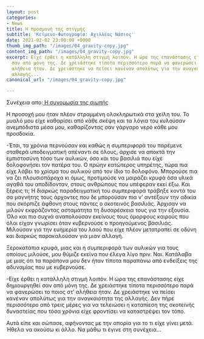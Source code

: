```yaml
---
layout: post
categories:
- News
title: Η προσμονή της στιγμής
subtitle: 'Κείμενο-Φωτογραφία: Αχιλλέας Νάσιος'
date: 2021-02-02 23:00:00 +0000
thumb_img_path: "/images/04_gravity-copy.jpg"
content_img_path: "/images/04_gravity-copy.jpg"
excerpt: Είχε έρθει η κατάλληλη στιγμή λοιπόν. Η ώρα της επανάστασης είχε δημιουργηθεί
  σαν από μόνη της. Δε χρειάστηκε τίποτα περισσότερο παρά να φανερώσει το ποιος στ’
  αλήθεια ήταν. Δε χρειάστηκε να πείσει κανέναν απολύτως για την αναγκαιότητα της
  αλλαγής...
canonical_url: "/images/04_gravity-copy.jpg"

---
```

Συνέχεια απο:<a href="https://hocusphotus.com/posts/anodus-45/" target="blank"> Η συνομωσία της σιωπής</a>


Η προσοχή μου ήταν πλέον στραμμένη ολοκληρωτικά στα χείλη του. Το μυαλό μου είχε καθαρίσει από κάθε σκέψη και τα λόγια του κυλούσαν ανεμπόδιστα μέσα μου, καθαρίζοντας σαν γάργαρο νερό κάθε μου προσδοκία.

\-Έτσι, τα χρόνια περνούσαν και καθώς η συμπεριφορά του παρέμενε σταθερά υποδειγματική απέναντι σε όλους, άρχισε να αποκτά την εμπιστοσύνη τόσο των αυλικών, όσο και του βασιλιά που είχε δολοφονήσει τον πατέρα του. Ο πρώην κατώτερος υπηρέτης, τώρα πια είχε λάβει το χρίσμα του αυλικού από τον ίδιο το δολοφόνο. Μπορούσε πια να ζει πλουσιοπάροχα κι όμως, προτιμούσε να μοιράζει κρυφά όσα υλικά αγαθά του αποδίδονταν, στους ανθρώπους που υπέφεραν εκεί έξω. Και ξέρεις τι; Η διαρκώς παραδειγματική του  συμπεριφορά τράβηξε κοντά του σα μαγνήτης τους άρχοντες που δε μπορούσαν πια ν’ αντέξουν την αδικία που σκόρπιζε άφθονη στους πάντες ο σκοτεινός βασιλιάς. Άρχισαν να μιλούν εκφράζοντας ασταμάτητα τη δυσαρέσκεια τους για την εξουσία. Όλο και πιο συχνά αναπολούσαν εκείνους τους όμορφους καιρούς που όλοι είχαν γνωρίσει όταν κυβερνούσε ο προηγούμενος βασιλιάς. Μιλούσαν για την ευημερία του λαού που είχε πλέον μετατραπεί σε οδύνη και διαρκώς παρακαλούσαν για μιαν αλλαγή.

Ξεροκατάπια κρυφά, μιας και η συμπεριφορά των αυλικών για τους οποίους μιλούσε, μου θύμιζε εκείνα που έλεγα λίγο πριν. Ναι. Κατάλαβα με μιας ότι τα παράπονα μου δεν ήταν τίποτα παραπάνω από ενδείξεις της αδυναμίας που με κυβερνούσε.

\-Είχε έρθει η κατάλληλη στιγμή λοιπόν. Η ώρα της επανάστασης είχε δημιουργηθεί σαν από μόνη της. Δε χρειάστηκε τίποτα περισσότερο παρά να φανερώσει το ποιος στ’ αλήθεια ήταν. Δε χρειάστηκε να πείσει κανέναν απολύτως για την αναγκαιότητα της αλλαγής. Δεν πήρε περισσότερο από τρεις μέρες για να τελειώσει η καταπίεση της σκοτεινής δυναστείας που τόσα χρόνια είχε φροντίσει να καταστρέψει τον τόπο.

Αυτά είπε και σώπασε, αφήνοντας με την απορία για το τι είχε γίνει μετά. Ήθελα να ακούσω κι άλλο. Να μάθω τι έγινε στη συνέχεια…